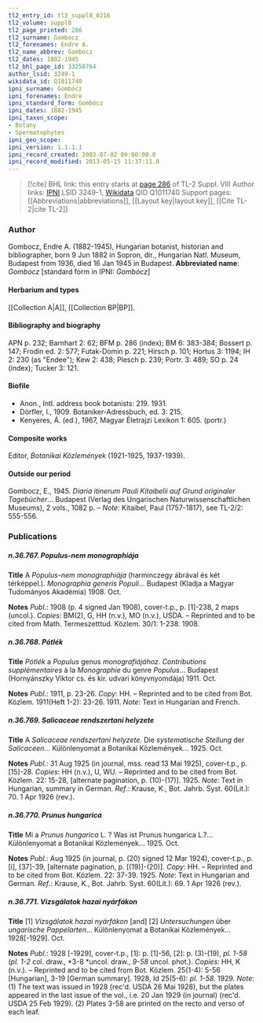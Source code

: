 ```yaml
---
tl2_entry_id: tl2_suppl8_0216
tl2_volume: suppl8
tl2_page_printed: 286
tl2_surname: Gombocz
tl2_forenames: Endre A.
tl2_name_abbrev: Gombocz
tl2_dates: 1882-1945
tl2_bhl_page_id: 33258764
author_lsid: 3249-1
wikidata_id: Q1011740
ipni_surname: Gombócz
ipni_forenames: Endre
ipni_standard_form: Gombócz
ipni_dates: 1882-1945
ipni_taxon_scope: 
- Botany
- Spermatophytes
ipni_geo_scope: 
ipni_version: 1.1.1.1
ipni_record_created: 2003-07-02 00:00:00.0
ipni_record_modified: 2013-05-15 11:37:11.0
---
```


> [!cite] BHL link: this entry starts at [page 286](https://www.biodiversitylibrary.org/page/33258764) of TL-2 Suppl. VIII
> Author links: [IPNI](https://www.ipni.org/a/3249-1) LSID 3249-1, [Wikidata](https://www.wikidata.org/wiki/Q1011740) QID Q1011740
> Support pages: [[Abbreviations|abbreviations]], [[Layout key|layout key]], [[Cite TL-2|cite TL-2]]

### Author

Gombocz, Endre A. (1882-1945), Hungarian botanist, historian and bibliographer, born 9 Jun 1882 in Sopron, dir., Hungarian Natl. Museum, Budapest from 1936, died 16 Jan 1945 in Budapest. 
**Abbreviated name**: *Gombocz* \[standard form in IPNI: *Gombócz*\]

#### Herbarium and types

[[Collection A|A]], [[Collection BP|BP]].

#### Bibliography and biography

APN p. 232; Barnhart 2: 62; BFM p. 286 (index); BM 6: 383-384; Bossert p. 147; Frodin ed. 2: 577; Futak-Domin p. 221; Hirsch p. 101; Hortus 3: 1194; IH 2: 230 (as "Endee"); Kew 2: 438; Plesch p. 239; Portr. 3: 489; SO p. 24 (index); Tucker 3: 121.

#### Biofile

- Anon., Intl. address book botanists: 219. 1931.
- Dörfler, I., 1909. Botaniker-Adressbuch, ed. 3: 215.
- Kenyeres, Á. (ed.), 1967, Magyar Életrajzi Lexikon 1: 605. (portr.)

#### Composite works

Editor, *Botanikai Közlemények* (1921-1925, 1937-1939).

#### Outside our period

Gombocz, E., 1945. *Diaria itinerum Pauli Kitaibelii auf Grund originaler Tagebücher*... Budapest (Verlag des Ungarischen Naturwissenschaftlichen Museums), 2 vols., 1082 p. – *Note*: Kitaibel, Paul (1757-1817), see TL-2/2: 555-556.

### Publications

##### n.36.767. Populus-nem monographiája

**Title**
A *Populus-nem monographiája* (harminczegy ábrával és két térképpel.). *Monographia generis Populi*... Budapest (Kladja a Magyar Tudományos Akadémia) 1908. Oct.

**Notes**
*Publ*.: 1908 (p. 4 signed Jan 1908), cover-t.p., p. \[1\]-238, 2 maps (uncol.). *Copies*: BM(2), G, HH (n.v.), MO (n.v.), USDA. – Reprinted and to be cited from Math. Termeszetttud. Közlem. 30/1: 1-238. 1908.

##### n.36.768. Pótlék

**Title**
*Pótlék* a *Populus* genus *monografiájához*. *Contributions supplémentaires* à la *Monographie* du genre *Populus*... Budapest (Hornyánszky Viktor cs. és kir. udvari könyvnyomdája) 1911. Oct.

**Notes**
*Publ*.: 1911, p. 23-26. *Copy*: HH. – Reprinted and to be cited from Bot. Közlem. 1911(Heft 1-2): 23-26. 1911.
*Note*: Text in Hungarian and French.

##### n.36.769. Salicaceae rendszertani helyzete

**Title**
A *Salicaceae rendszertani helyzete*. Die *systematische Stellung* der *Salicaceen*... Különlenyomat a Botanikai Közlemények... 1925. Oct.

**Notes**
*Publ*.: 31 Aug 1925 (in journal, mss. read 13 Mai 1925), cover-t.p., p. \[15\]-28. *Copies*: HH (n.v.), U, WU. – Reprinted and to be cited from Bot. Közlem. 22: 15-28, \[alternate pagination, p. (10)-(17)\]. 1925.
*Note*: Text in Hungarian, summary in German.
*Ref*.: Krause, K., Bot. Jahrb. Syst. 60(Lit.): 70. 1 Apr 1926 (rev.).

##### n.36.770. Prunus hungarica

**Title**
Mi a *Prunus hungarica* L. ? Was ist Prunus hungarica L.?... Különlenyomat a Botanikai Közlemények... 1925. Oct.

**Notes**
*Publ*.: Aug 1925 (in journal, p. (20) signed 12 Mar 1924), cover-t.p., p. \[i\], \[37\]-39, \[alternate pagination, p. \[(19)\]-(20)\]. *Copy*: HH. – Reprinted and to be cited from Bot. Közlem. 22: 37-39. 1925.
*Note*: Text in Hungarian and German.
*Ref*.: Krause, K., Bot. Jahrb. Syst. 60(Lit.): 69. 1 Apr 1926 (rev.).

##### n.36.771. Vizsgálatok hazai nyárfákon

**Title**
\[1\] *Vizsgálatok hazai nyárfákon* \[and\] \[2\] *Untersuchungen* über *ungarische Pappelarten*... Különlenyomat a Botanikai Közlemények... 1928\[-1929\]. Oct.

**Notes**
*Publ*.: 1928 \[-1929\], cover-t.p., \[1\]: p. \[1\]-56, \[2\]: p. (3)-(19), *pl. 1-58* (*pl. 1-2* col. draw., *3-8 *uncol. draw., *9-58* uncol. phot.). *Copies*: HH, K (n.v.). – Reprinted and to be cited from Bot. Közlem. 25(1-4): 5-56 \[Hungarian\], 3-19 \[German summary\]. 1928, Id 25(5-6): *pl. 1-58.* 1929.
*Note*: (1) The text was issued in 1928 (rec'd. USDA 26 Mai 1928), but the plates appeared in the last issue of the vol., i.e. 20 Jan 1929 (in journal) (rec'd. USDA 25 Feb 1929). (2) Plates 3-58 are printed on the recto and verso of each leaf.

